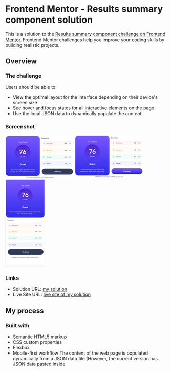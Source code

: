 # Frontend Mentor - Results summary component solution

This is a solution to the [Results summary component challenge on Frontend Mentor](https://www.frontendmentor.io/challenges/results-summary-component-CE_K6s0maV). Frontend Mentor challenges help you improve your coding skills by building realistic projects. 

## Overview

### The challenge

Users should be able to:

- View the optimal layout for the interface depending on their device's screen size
- See hover and focus states for all interactive elements on the page
- Use the local JSON data to dynamically populate the content

### Screenshot

![Screenshot (Desktop)](./screenshot.png)
![Screenshot (Desktop) in active state](./screenshotActive.png)
![Screenshot (Mobile)](./screenshotMobile.png)

### Links

- Solution URL: [my solution](https://github.com/toshirokubota/result-summary-component)
- Live Site URL: [live site of my solution](https://toshirokubota.github.io/result-summary-component/)

## My process

### Built with

- Semantic HTML5 markup
- CSS custom properties
- Flexbox
- Mobile-first workflow
The content of the web page is populated dynamically from a JSON data file (However, the current version has JSON data pasted inside <script> area.)

### What I learned

In this project, I employed a mobile-first workflow. I first designed the mobile version, then used media query for a larger screen. 

I realized how hard it is to read a local static file (data.json) from my static web page. 

### Continued development

I have gotten somewhat better at controlling the layout of all the elements in the design. But I am still encounter cases where I am not sure why they show up in an unexpected way and how to fix it. So I need to keep working on it, eventually I will make it mine.

I want to be more comfortable with flexbox patterns and understand when to use the layout. 

I was able to populate the page with data.json, although I pasted the content of the file inside my script. I wanted to read it from a file, but I felt it was beyond the scope of this project. 

### Useful resources

- [Example resource 1](https://www.example.com) - This helped me for XYZ reason. I really liked this pattern and will use it going forward.
- [Example resource 2](https://www.example.com) - This is an amazing article which helped me finally understand XYZ. I'd recommend it to anyone still learning this concept.



